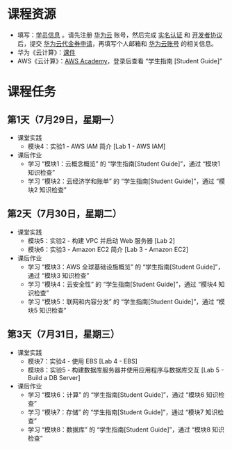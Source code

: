 # 课程资源
- 填写：[学员信息](https://docs.qq.com/form/page/DYkRIZnVudnd5UWZ5) 。请先注册 [华为云](https://www.huaweicloud.com/) 账号，然后完成 [实名认证](https://account.huaweicloud.com/usercenter/?locale=zh-cn®ion=ap-southeast-1#/accountindex/realNameAuth) 和 [开发者协议](https://bbs.huaweicloud.com/community/myhomepage) 后，提交 [华为云代金券申请](https://developer.huaweicloud.com/signup/a555bf4e099646c2aaea30cf5dea3cfb)，再填写个人邮箱和 [华为云账号](https://console.huaweicloud.com/iam/?agencyId=0bc8d306f880f2c21f28c01b3710deb1&region=cn-north-1&locale=zh-cn#/mine/apiCredential) 的相关信息。
- 华为《云计算》：[课件](https://docs.qq.com/s/jJuvLlZNuGzSlvcDz7Io5G) 
- AWS《云计算》：[AWS Academy](https://awsacademy.instructure.com/)，登录后查看 “学生指南 [Student Guide]”



# 课程任务
## 第1天（7月29日，星期一）
- 课堂实践
    - 模块4：实验1 - AWS IAM 简介 [Lab 1 - AWS IAM]
- 课后作业
    - 学习 “模块1：云概念概览” 的 “学生指南[Student Guide]”，通过 “模块1 知识检查”
    - 学习 “模块2：云经济学和账单” 的 “学生指南[Student Guide]”，通过 “模块2 知识检查”

## 第2天（7月30日，星期二）
- 课堂实践
    - 模块5：实验2 - 构建 VPC 并启动 Web 服务器 [Lab 2]
    - 模块6：实验3 - Amazon EC2 简介 [Lab 3 - Amazon EC2]
- 课后作业
    - 学习 “模块3：AWS 全球基础设施概览” 的 “学生指南[Student Guide]”，通过 “模块3 知识检查”
    - 学习 “模块4：云安全性” 的 “学生指南[Student Guide]”，通过 “模块4 知识检查”
    - 学习 “模块5：联网和内容分发” 的 “学生指南[Student Guide]”，通过 “模块5 知识检查”

## 第3天（7月31日，星期三）
- 课堂实践
    - 模块7：实验4 - 使用 EBS [Lab 4 - EBS]
    - 模块8：实验5 - 构建数据库服务器并使用应用程序与数据库交互 [Lab 5 - Build a DB Server]
- 课后作业
    - 学习 “模块6：计算” 的 “学生指南[Student Guide]”，通过 “模块6 知识检查”
    - 学习 “模块7：存储” 的 “学生指南[Student Guide]”，通过 “模块7 知识检查”
    - 学习 “模块8：数据库” 的 “学生指南[Student Guide]”，通过 “模块8 知识检查”
